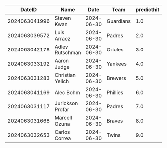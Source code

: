 DateID         |  Name              |  Date        |  Team       |  predicthit  |  predicthitproba     |  hitbool  |  Last7DaysAVG  |  Last15DaysAVG  |  Last30DaysAVG
---------------|--------------------|--------------|-------------|--------------|----------------------|-----------|----------------|-----------------|---------------
2024063041996  |  Steven Kwan       |  2024-06-30  |  Guardians  |  1.0         |  0.6370208525429043  |  False    |  0.241         |  0.351          |  0.396
2024063039572  |  Luis Arraez       |  2024-06-30  |  Padres     |  2.0         |  0.6243949571206356  |  False    |  0.348         |  0.246          |  0.281
2024063042178  |  Adley Rutschman   |  2024-06-30  |  Orioles    |  3.0         |  0.617826786688383   |  False    |  0.227         |  0.32           |  0.296
2024063033192  |  Aaron Judge       |  2024-06-30  |  Yankees    |  4.0         |  0.610137727678126   |  False    |  0.476         |  0.39           |  0.409
2024063031283  |  Christian Yelich  |  2024-06-30  |  Brewers    |  5.0         |  0.6093286392031924  |  False    |  0.304         |  0.283          |  0.34
2024063041169  |  Alec Bohm         |  2024-06-30  |  Phillies   |  6.0         |  0.6092809495974526  |  False    |  0.269         |  0.327          |  0.277
2024063031117  |  Jurickson Profar  |  2024-06-30  |  Padres     |  7.0         |  0.6077996539982082  |  False    |  0.261         |  0.26           |  0.298
2024063031668  |  Marcell Ozuna     |  2024-06-30  |  Braves     |  8.0         |  0.6074747543601797  |  False    |  0.167         |  0.196          |  0.277
2024063032653  |  Carlos Correa     |  2024-06-30  |  Twins      |  9.0         |  0.6055918357437409  |  False    |  0.35          |  0.36           |  0.382
